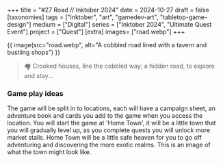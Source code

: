 +++
title = "#27 Road // Inktober 2024"
date = 2024-10-27
draft =  false
[taxonomies]
tags = ["inktober", "art", "gamedev-art", "tabletop-game-design"]
medium = ["Digital"]
series = ["Inktober 2024", "Ultimate Quest Event"]
project = ["Quest"]
[extra]
images= ["road.webp"]
+++

{{ image(src="road.webp", alt="A cobbled road lined with a tavern and bustling shops") }}

> 🏘️ Crooked houses, line the cobbled way; a hidden road, to explore and stay...

### Game play ideas

The game will be split in to locations, each will have a campaign sheet, an adventure book and cards you add to the game when you access the location. You will start the game at 'Home Town', it will be a little town that you will gradually level up, as you complete quests you will unlock more market stalls. Home Town will be a little safe heaven for you to go off adventuring and discovering the more exotic realms. This is an image of what the town might look like.
